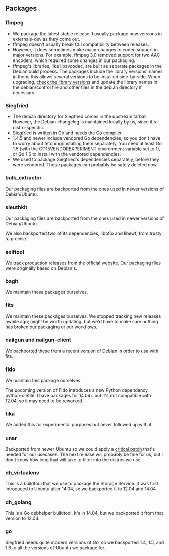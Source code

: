 
Packages
--------

### ffmpeg

* We package the latest stable release. I usually package new versions in externals-dev as they come out.
* ffmpeg doesn't usually break CLI compatibility between releases.
* However, it does sometimes make major changes to codec support in major versions. For example, ffmpeg 3.0 removed support for two AAC encoders, which required some changes in our packaging.
* ffmpeg's libraries, like libavcodec, are built as separate packages in the Debian build process. The packages include the library versions' names in them; this allows several versions to be installed side-by-side. When upgrading, [check the library versions](http://ffmpeg.org/download.html) and update the library names in the debian/control file and other files in the debian directory if necessary.

### Siegfried

* The debian directory for Siegfried comes in the upstream tarball. However, the Debian changelog is maintained locally by us, since it's distro-specific.
* Siegfried is written in Go and needs the Go compiler.
* 1.4.5 and newer include vendored Go dependencies, so you don't have to worry about fetching/installing them separately. You need at least Go 1.5 (with the GO15VENDOREXPERIMENT environment variable set to 1), or Go 1.6 to install with the vendored dependencies.
* We used to package Siegfried's dependencies separately, before they were vendored. Those packages can probably be safely deleted now.

### bulk_extractor

Our packaging files are backported from the ones used in newer versions of Debian/Ubuntu.

### sleuthkit

Our packaging files are backported from the ones used in newer versions of Debian/Ubuntu.

We also backported two of its dependencies, libbfio and libewf, from trusty to precise.

### exiftool

We track production releases from [the official website](http://owl.phy.queensu.ca/~phil/exiftool/history.html). Our packaging files were originally based on Debian's.

### bagit

We maintain these packages ourselves.

### fits

We maintain these packages ourselves. We stopped tracking new releases awhile ago; might be worth updating, but we'd have to make sure nothing has broken our packaging or our workflows.

### nailgun and nailgun-client

We backported these from a recent version of Debian in order to use with fits.

### fido

We maintain this package ourselves.

The upcoming version of Fido introduces a new Python dependency, python-olefile. I have packages for 14.04+ but it's not compatible with 12.04, so it may need to be reworked.

### tika

We added this for experimental purposes but never followed up with it.

### unar

Backported from newer Ubuntu so we could apply a [critical patch](https://bitbucket.org/WAHa_06x36/theunarchiver/issues/753/lsar-json-output-is-incorrect-for-double) that's needed for our usecases. The next release will probably be fine for us, but I don't know how long that will take to filter into the distros we use.

### dh_virtualenv

This is a buildtool that we use to package the Storage Service. It was first introduced to Ubuntu after 14.04, so we backported it to 12.04 and 14.04.

### dh_golang

This is a Go debhelper buildtool. It's in 14.04, but we backported it from that version to 12.04.

### go

Siegfried needs quite modern versions of Go, so we backported 1.4, 1.5, and 1.6 to all the versions of Ubuntu we package for.
